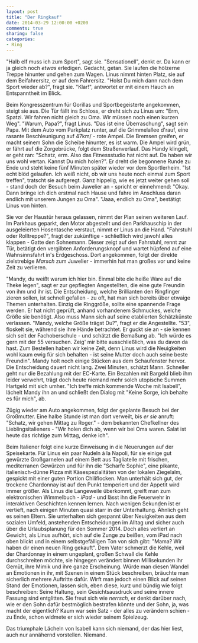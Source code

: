 ```yaml
---
layout: post
title: "Der Ringkauf"
date: 2014-03-29 12:00:00 +0200
comments: true
sharing: false
categories: 
- Ring
---
```


"Halb elf muss ich zum Sport", sagt sie. "Sensationell", denkt er. Da kann er ja gleich noch *etwas* erledigen. Gedacht, getan. Sie laufen die hölzerne Treppe hinunter und gehen zum Wagen. Linus nimmt hinten Platz, sie auf dem Beifahrersitz, er auf dem Fahrersitz. "Holst Du mich dann nach dem Sport wieder ab?", fragt sie. "Klar!", antwortet er mit einem Hauch an Entspanntheit im Blick.

<!-- more -->

Beim Kongresszentrum für Gorillas und Sportbegeisterte angekommen, steigt sie aus. Die Tür fällt ins Schloss, er dreht sich zu Linus um: "Erm, Spatzi. Wir fahren nicht gleich zu Oma. Wir müssen noch einen kurzen Weg". "Warum, Papa?", fragt Linus. "Das ist eine Überraschung", sagt sein Papa. Mit dem Auto vom Parkplatz runter, auf die Grimmelallee d'rauf, eine rasante Beschleunigung auf 47km/ - rote Ampel. Die Bremsen greifen, er macht seinem Sohn die Scheibe hinunter, es ist warm. Die Ampel wird grün, er fährt auf die Zorgebrücke, folgt dem Straßenverlauf. Das Handy klingelt, er geht ran: "Schatz, erm. Also das Fitnessstudio hat nicht auf. Da haben wir uns wohl vertan. Kannst Du mich holen?". Er dreht die begonnene Runde zu Ende und steht keine fünf Minuten später wieder vor dem Sportlerheim. "Ist echt blöd gelaufen. Ich weiß nicht, ob wir uns heute noch einmal zum Sport treffen", tratscht sie aufgeregt. Ganz hippelig, wie es jetzt weiter gehen soll - stand doch der Besuch beim Juwelier an - spricht er einnehmend: "Okay. Dann bringe ich dich erstmal nach Hause und fahre im Anschluss daran endlich mit unserem Jungen zu Oma". "Jaaa, endlich zu Oma", bestätigt Linus von hinten.

Sie vor der Haustür heraus gelassen, nimmt der Plan seinen weiteren Lauf. Im Parkhaus geparkt, den Motor abgestellt und den Parkhauschip in der ausgeleierten Hosentasche verstaut, nimmt er Linus an die Hand. "Fahrstuhl oder Rolltreppe?", fragt der zukünftige - schließlich wird jawohl alles klappen - Gatte den Sohnemann. Dieser zeigt auf den Fahrstuhl, rennt zur Tür, betätigt den vergilbten Anforderungsknopf und wartet hüpfend auf eine Wahnsinnsfahrt in's Erdgeschoss. Dort angekommen, folgt der direkte zielstrebige *Marsch* zum Juwelier - immerhin hat man großes vor und keine Zeit zu verlieren. 

"Mandy, du weißt warum ich hier bin. Einmal bite die heiße Ware auf die Theke legen", sagt er zur gepflegten Angestellten, die eine gute Freundin von ihm und ihr ist. Die Entscheidung, welche Brillianten den Ringfinger zieren sollen, ist schnell gefallen - zu oft, hat man sich bereits über etwaige Themen unterhalten. Einzig die Ringgröße, sollte eine spannende Frage werden. Er hat nicht geprüft, anhand vorhandenem Schmuckes, welche Größe sie benötigt. Also muss Mann sich auf seine etablierten Schätzkünste verlassen. "Mandy, welche Größe trägst Du?", fragt er die Angestellte. "53", floskelt sie, während sie ihre Hände betrachtet. Er guckt sie an - sie kennen sich seit der Fachoberschule - und schätzt die Bemaßung ab. "Ich würde es gern mit der 55 versuchen. Zeig' mir bitte ausschließlich, was du davon da hast. Zum Bestellen haben wir keine Zeit, denn Linus wird die Neuigkeiten wohl kaum ewig für sich behalten - ist seine Mutter doch auch seine beste Freundin". Mandy holt noch einige Stücken aus dem Schaufenster hervor. Die Entscheidung dauert nicht lang. Zwei Minuten, schätzt Mann. Schneller geht nur die Bezahlung mit der EC-Karte. Ein Bezahlen mit Bargeld blieb ihm leider verwehrt, trägt doch heute niemand mehr solch utopische Summen Hartgeld mit sich umher. "Ich treffe mich kommende Woche mit Isabell", lächelt Mandy ihn an und schließt den Dialog mit "Keine Sorge, ich behalte es für mich", ab.

Zügig wieder am Auto angekommen, folgt der geplante Besuch bei der Großmutter. Eine halbe Stunde ist man dort verweilt, bis *er* *sie* anruft: "Schatz, wir gehen Mittag zu Roger." - dem bekannten Chefkellner des Lieblingsitalieners - "Wir holen dich ab, wenn wir bei Oma waren. Salat ist heute das richtige zum Mittag, denke ich".

Beim Italiener folgt eine kurze Einweisung in die Neuerungen auf der Speisekarte. Für Linus ein paar Nudeln á la Napoli, für sie einige gut gewürzte Großgarnelen auf einem Bett aus Tagliatelle mit frischen, mediterranen Gewürzen und für ihn die "Scharfe Sophie", eine pikante, italienisch-dünne Pizza mit Käsespezialitäten von der lokalen Ziegelalm, gespickt mit einer guten Portion Chiliflocken. Man unterhält sich gut, der trockene Chardonnay ist auf den Punkt temperiert und der Appetit wird immer größer. Als Linus die Langeweile überkommt, greift man zum elektronischen Wimmelbuch - *iPad* - und lässt ihn die Feuerwehr in interaktiven Geschichten kennen lernen. Nach wenigen Sekunden ist er vertieft, nach einigen Minuten quasi starr in der Unterhaltung. Ähnlich geht es seinen Eltern. Sie unterhalten sich gespannt über Neuigkeiten aus dem sozialen Umfeld, anstehenden Entscheidungen im Alltag und sicher auch über die Urlaubsplanung für den Sommer 2014. Doch alles verliert an Gewicht, als Linus aufhört, sich auf die Zunge zu beißen, vom iPad nach oben blickt und in einem selbstgefälligen Ton von sich gibt: "Mama? Wir haben dir einen neuen Ring gekauft". Dem Vater schmerzt die Kehle, weil der Chardonnay in einem ungeplant, großen Schwall die Kehle durchschreiten möchte, sie hingegen verändert binnen Millisekunden ihr Gemüt, ihre Mimik und ihre ganze Erscheinung. Würde man diesen Wandel an Emotionen in ihr, mit Szenen in einem Stück beschreiben, bräuchte man sicherlich mehrere Auftritte dafür. Wirft man jedoch einen Blick auf seinen Stand der Emotionen, lassen sich, eben diese, kurz und bündig wie folgt beschreiben: Seine Haltung, sein Gesichtsausdruck und seine innere Fassung sind entglitten. Sie freut sich wie *nerrsch*, er denkt darüber nach, wie er den Sohn dafür bestmöglich bestrafen könnte und der Sohn, ja, was macht der eigentlich? Kaum war sein Satz - der alles zu verändern schien - zu Ende, schon widmete er sich wieder seinem Spielzeug. 

Das triumphale Lächeln von Isabell kann sich niemand, der das hier liest, auch nur annähernd vorstellen. Niemand.